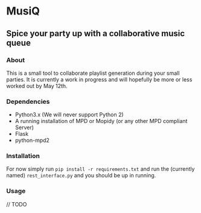 # MusiQ
## Spice your party up with a collaborative music queue

### About

This is a small tool to collaborate playlist generation during your small parties.
It is currently a work in progress and will hopefully be more or less worked out by
May 12th.

### Dependencies

* Python3.x (We will never support Python 2)
* A running installation of MPD or Mopidy (or any other MPD compliant Server)
* Flask
* python-mpd2

### Installation

For now simply run `pip install -r requirements.txt` and run the (currently named)
`rest_interface.py` and you should be up in running.

### Usage

// TODO
